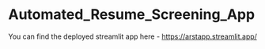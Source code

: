 # Automated_Resume_Screening_App

You can find the deployed streamlit app here - https://arstapp.streamlit.app/

